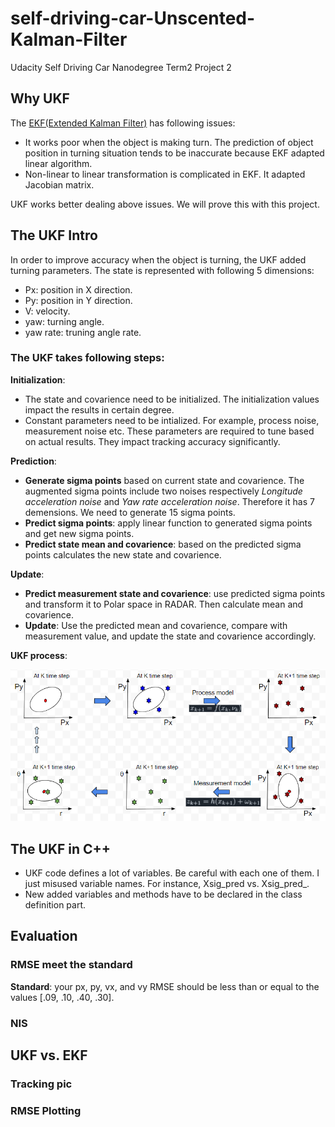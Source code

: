 # self-driving-car-Unscented-Kalman-Filter
Udacity Self Driving Car Nanodegree Term2 Project 2
## Why UKF
The [EKF(Extended Kalman Filter)](https://github.com/mdalai/self-driving-car-Extended-Kalman-Filter) has following issues:
- It works poor when the object is making turn. The prediction of object position in turning situation tends to be inaccurate because EKF adapted linear algorithm. 
- Non-linear to linear transformation is complicated in EKF. It adapted Jacobian matrix.

UKF works better dealing above issues. We will prove this with this project.


[//]: # (Image References)
[ukf_process]: ./assets/UKF_process.PNG
[pxpy_div0]: ./assets/pxpy_div0.PNG
[err_updateLaser]: ./assets/err_updateLaser.PNG


## The UKF Intro
In order to improve accuracy when the object is turning, the UKF added turning parameters. The state is represented with following 5 dimensions:
- Px: position in X direction.
- Py: position in Y direction.
- V: velocity.
- yaw: turning angle.
- yaw rate: truning angle rate.

### The UKF takes following steps:
**Initialization**:
- The state and covarience need to be initialized. The initialization values impact the results in certain degree.
- Constant parameters need to be intialized. For example, process noise, measurement noise etc. These parameters are required to tune based on actual results. They impact tracking accuracy significantly.

**Prediction**:
- **Generate sigma points** based on current state and covarience. The augmented sigma points include two noises respectively _Longitude acceleration noise_ and _Yaw rate acceleration noise_. Therefore it has 7 demensions. We need to generate 15 sigma points.
- **Predict sigma points**: apply linear function to generated sigma points and get new sigma points.
- **Predict state mean and covarience**: based on the predicted sigma points calculates the new state and covarience.

**Update**:
- **Predict measurement state and covarience**: use predicted sigma points and transform it to Polar space in RADAR. Then calculate mean and covarience. 
- **Update**: Use the predicted mean and covarience, compare with measurement value, and update the state and covarience accordingly.

**UKF process**:

   ![alt text][ukf_process]


## The UKF in C++
- UKF code defines a lot of variables. Be careful with each one of them. I just misused variable names. For instance, Xsig_pred vs. Xsig_pred_.
- New added variables and methods have to be declared in the class definition part.



## Evaluation
### RMSE meet the standard
**Standard**: your px, py, vx, and vy RMSE should be less than or equal to the values [.09, .10, .40, .30].

### NIS

## UKF vs. EKF
### Tracking pic

### RMSE Plotting

